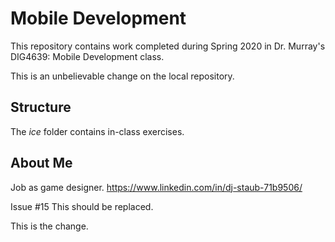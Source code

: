 # Mobile Development
This repository contains work completed during Spring 2020 in Dr. Murray's DIG4639: Mobile Development class.

This is an unbelievable change on the local repository.

## Structure
The *ice* folder contains in-class exercises. 

## About Me
Job as game designer.
https://www.linkedin.com/in/dj-staub-71b9506/

Issue #15
This should be replaced.

This is the change.
